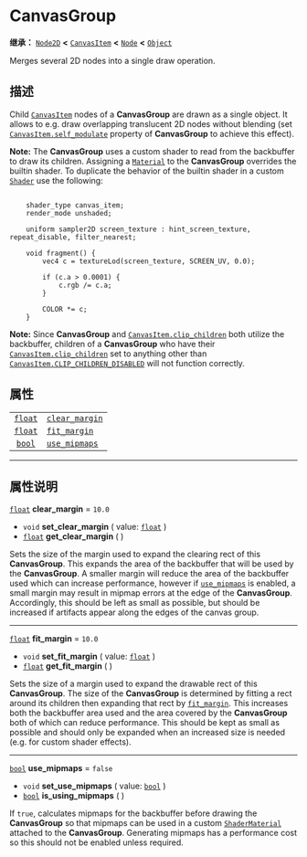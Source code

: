 <!-- ⚠ 请勿编辑本文件 ⚠ -->
<!-- 本文档使用脚本从 WeDot 引擎源码仓库生成。 -->
<!-- 生成脚本：https://github.com/WeDot-Engine/WeDot/tree/4.3/doc/tools/make_md.py； -->
<!-- 原文件：https://github.com/WeDot-Engine/WeDot/tree/4.3/doc/classes/CanvasGroup.xml。 -->

<div id="_class_canvasgroup"></div>

# CanvasGroup

**继承：** [`Node2D`](class_node2d.md) **<** [`CanvasItem`](class_canvasitem.md) **<** [`Node`](class_node.md) **<** [`Object`](class_object.md)

Merges several 2D nodes into a single draw operation.

## 描述

Child [`CanvasItem`](class_canvasitem.md) nodes of a **CanvasGroup** are drawn as a single object. It allows to e.g. draw overlapping translucent 2D nodes without blending (set [`CanvasItem.self_modulate`](class_canvasitem.md#class_canvasitem_property_self_modulate) property of **CanvasGroup** to achieve this effect).

 **Note:** The **CanvasGroup** uses a custom shader to read from the backbuffer to draw its children. Assigning a [`Material`](class_material.md) to the **CanvasGroup** overrides the builtin shader. To duplicate the behavior of the builtin shader in a custom [`Shader`](class_shader.md) use the following:

```

    shader_type canvas_item;
    render_mode unshaded;
    
    uniform sampler2D screen_texture : hint_screen_texture, repeat_disable, filter_nearest;
    
    void fragment() {
        vec4 c = textureLod(screen_texture, SCREEN_UV, 0.0);
    
        if (c.a > 0.0001) {
            c.rgb /= c.a;
        }
    
        COLOR *= c;
    }
```

 **Note:** Since **CanvasGroup** and [`CanvasItem.clip_children`](class_canvasitem.md#class_canvasitem_property_clip_children) both utilize the backbuffer, children of a **CanvasGroup** who have their [`CanvasItem.clip_children`](class_canvasitem.md#class_canvasitem_property_clip_children) set to anything other than [`CanvasItem.CLIP_CHILDREN_DISABLED`](class_canvasitem.md#class_canvasitem_constant_clip_children_disabled) will not function correctly.



## 属性

|||
|:-:|:--|
| [`float`](class_float.md) | [`clear_margin`](class_canvasgroup.md#class_canvasgroup_property_clear_margin) | ``10.0``  |
| [`float`](class_float.md) | [`fit_margin`](class_canvasgroup.md#class_canvasgroup_property_fit_margin)     | ``10.0``  |
| [`bool`](class_bool.md)   | [`use_mipmaps`](class_canvasgroup.md#class_canvasgroup_property_use_mipmaps)   | ``false`` |

<!-- rst-class:: classref-section-separator -->

---

## 属性说明

<div id="_class_canvasgroup_property_clear_margin"></div>

[`float`](class_float.md) **clear_margin** = ``10.0`` <div id="class_canvasgroup_property_clear_margin"></div>

- `void` **set_clear_margin** ( value: [`float`](class_float.md) )
- [`float`](class_float.md) **get_clear_margin** ( )

Sets the size of the margin used to expand the clearing rect of this **CanvasGroup**. This expands the area of the backbuffer that will be used by the **CanvasGroup**. A smaller margin will reduce the area of the backbuffer used which can increase performance, however if [`use_mipmaps`](class_canvasgroup.md#class_canvasgroup_property_use_mipmaps) is enabled, a small margin may result in mipmap errors at the edge of the **CanvasGroup**. Accordingly, this should be left as small as possible, but should be increased if artifacts appear along the edges of the canvas group.

<!-- rst-class:: classref-item-separator -->

---

<div id="_class_canvasgroup_property_fit_margin"></div>

[`float`](class_float.md) **fit_margin** = ``10.0`` <div id="class_canvasgroup_property_fit_margin"></div>

- `void` **set_fit_margin** ( value: [`float`](class_float.md) )
- [`float`](class_float.md) **get_fit_margin** ( )

Sets the size of a margin used to expand the drawable rect of this **CanvasGroup**. The size of the **CanvasGroup** is determined by fitting a rect around its children then expanding that rect by [`fit_margin`](class_canvasgroup.md#class_canvasgroup_property_fit_margin). This increases both the backbuffer area used and the area covered by the **CanvasGroup** both of which can reduce performance. This should be kept as small as possible and should only be expanded when an increased size is needed (e.g. for custom shader effects).

<!-- rst-class:: classref-item-separator -->

---

<div id="_class_canvasgroup_property_use_mipmaps"></div>

[`bool`](class_bool.md) **use_mipmaps** = ``false`` <div id="class_canvasgroup_property_use_mipmaps"></div>

- `void` **set_use_mipmaps** ( value: [`bool`](class_bool.md) )
- [`bool`](class_bool.md) **is_using_mipmaps** ( )

If `true`, calculates mipmaps for the backbuffer before drawing the **CanvasGroup** so that mipmaps can be used in a custom [`ShaderMaterial`](class_shadermaterial.md) attached to the **CanvasGroup**. Generating mipmaps has a performance cost so this should not be enabled unless required.

[^virtual]: 本方法通常需要用户覆盖才能生效。
[^const]: 本方法无副作用，不会修改该实例的任何成员变量。
[^vararg]: 本方法除了能接受在此处描述的参数外，还能够继续接受任意数量的参数。
[^constructor]: 本方法用于构造某个类型。
[^static]: 调用本方法无需实例，可直接使用类名进行调用。
[^operator]: 本方法描述的是使用本类型作为左操作数的有效运算符。
[^bitfield]: 这个值是由下列位标志构成位掩码的整数。
[^void]: 无返回值。
